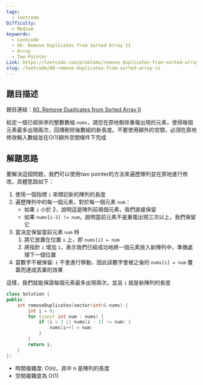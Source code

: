 ```yaml
---
tags:
  - leetcode
Difficulty:
  - Medium
keywords:
  - Leetcode
  - 80. Remove Duplicates from Sorted Array II
  - Array
  - Two Pointer
Link: https://leetcode.com/problems/remove-duplicates-from-sorted-array-ii/description/
slug: /leetcode/80-remove-duplicates-from-sorted-array-ii
---
```

## 題目描述

題目連結：[80. Remove Duplicates from Sorted Array II](https://leetcode.com/problems/remove-duplicates-from-sorted-array-ii/)

給定一個已經排序的整數數組 `nums`，請您在原地刪除重複出現的元素，使得每個元素最多出現兩次，回傳刪除後數組的新長度。不要使用額外的空間，必須在原地修改輸入數組並在O(1)額外空間條件下完成

## 解題思路

要解決這個問題，我們可以使用two pointer的方法來遍歷陣列並在原地進行修改。具體思路如下：
1. 使用一個指標 `i` 來標記新的陣列的長度
2. 遍歷陣列中的每一個元素，對於每一個元素 `num`：
    - 如果 `i` 小於 2，說明這是陣列前兩個元素，我們直接保留
    - 如果 `nums[i-2] != num`，說明當前元素不是重複出現三次以上，我們保留它
3. 當決定保留當前元素 `num` 時
	1. 將它放置在位置 `i` 上，即 `nums[i] = num`
	2. 將指針 `i` 增加 `1`，表示我們已經成功地將一個元素放入新陣列中，準備處理下一個位置
4.  當數字不被保留: `i` 不會進行移動，因此該數字會被之後的 `nums[i] = num` 覆蓋而達成丟棄的效果

這樣，我們就能保證每個元素最多出現兩次，並且 `i` 就是新陣列的長度

```cpp
class Solution {
public:
    int removeDuplicates(vector<int>& nums) {
        int i = 0;
        for (const int num : nums) {
            if (i < 2 || nums[i - 2] != num) {
                nums[i++] = num;
            }
        }
        return i;
    }
};

```

- 時間複雜度: O(n)，其中 n 是陣列的長度
- 空間複雜度為 O(1)
